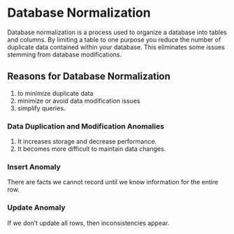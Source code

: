# Database Normalization

Database normalization is a process used to organize a database into tables and columns.
By limiting a table to one purpose you reduce the number of duplicate data contained within your database. This eliminates some issues stemming from database modifications.

## Reasons for Database Normalization
1. to minimize duplicate data
2. minimize or avoid data modification issues
3. simplify queries.

### Data Duplication and Modification Anomalies
1. It increases storage and decrease performance.
2. It becomes more difficult to maintain data changes.

### Insert Anomaly
There are facts we cannot record until we know information for the entire row. 

### Update Anomaly
 If we don’t update all rows, then inconsistencies appear.